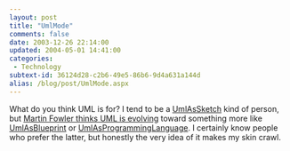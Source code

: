 ```yaml
---
layout: post
title: "UmlMode"
comments: false
date: 2003-12-26 22:14:00
updated: 2004-05-01 14:41:00
categories:
 - Technology
subtext-id: 36124d28-c2b6-49e5-86b6-9d4a631a144d
alias: /blog/post/UmlMode.aspx
---
```



What do you think UML is for? I tend to be a [UmlAsSketch](http://martinfowler.com/bliki/UmlAsSketch.html) kind of person, but [Martin Fowler thinks UML is evolving](http://martinfowler.com/bliki/UmlMode.html) toward something more like [UmlAsBlueprint](http://martinfowler.com/bliki/UmlAsBlueprint.html) or [UmlAsProgrammingLanguage](http://martinfowler.com/bliki/UmlAsProgrammingLanguage.html). I certainly know people who prefer the latter, but honestly the very idea of it makes my skin crawl. 
